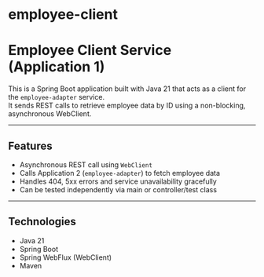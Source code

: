 # employee-client
# Employee Client Service (Application 1)

This is a Spring Boot application built with Java 21 that acts as a client for the `employee-adapter` service.  
It sends REST calls to retrieve employee data by ID using a non-blocking, asynchronous WebClient.

---

## Features

- Asynchronous REST call using `WebClient`
- Calls Application 2 (`employee-adapter`) to fetch employee data
- Handles 404, 5xx errors and service unavailability gracefully
- Can be tested independently via main or controller/test class

---

## Technologies

- Java 21
- Spring Boot
- Spring WebFlux (WebClient)
- Maven
